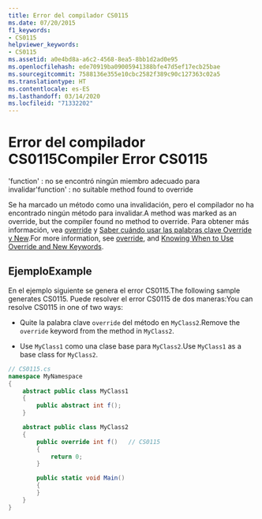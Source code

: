 ```yaml
---
title: Error del compilador CS0115
ms.date: 07/20/2015
f1_keywords:
- CS0115
helpviewer_keywords:
- CS0115
ms.assetid: a0e4bd8a-a6c2-4568-8ea5-8bb1d2ad0e95
ms.openlocfilehash: ede70919ba09005941388bfe47d5ef17ecb25bae
ms.sourcegitcommit: 7588136e355e10cbc2582f389c90c127363c02a5
ms.translationtype: HT
ms.contentlocale: es-ES
ms.lasthandoff: 03/14/2020
ms.locfileid: "71332202"
---
```

# <a name="compiler-error-cs0115"></a><span data-ttu-id="1f4c9-102">Error del compilador CS0115</span><span class="sxs-lookup"><span data-stu-id="1f4c9-102">Compiler Error CS0115</span></span>

<span data-ttu-id="1f4c9-103">'function' : no se encontró ningún miembro adecuado para invalidar</span><span class="sxs-lookup"><span data-stu-id="1f4c9-103">'function' : no suitable method found to override</span></span>

 <span data-ttu-id="1f4c9-104">Se ha marcado un método como una invalidación, pero el compilador no ha encontrado ningún método para invalidar.</span><span class="sxs-lookup"><span data-stu-id="1f4c9-104">A method was marked as an override, but the compiler found no method to override.</span></span> <span data-ttu-id="1f4c9-105">Para obtener más información, vea [override](../keywords/override.md) y [Saber cuándo usar las palabras clave Override y New](../../programming-guide/classes-and-structs/knowing-when-to-use-override-and-new-keywords.md).</span><span class="sxs-lookup"><span data-stu-id="1f4c9-105">For more information, see [override](../keywords/override.md), and [Knowing When to Use Override and New Keywords](../../programming-guide/classes-and-structs/knowing-when-to-use-override-and-new-keywords.md).</span></span>

## <a name="example"></a><span data-ttu-id="1f4c9-106">Ejemplo</span><span class="sxs-lookup"><span data-stu-id="1f4c9-106">Example</span></span>

 <span data-ttu-id="1f4c9-107">En el ejemplo siguiente se genera el error CS0115.</span><span class="sxs-lookup"><span data-stu-id="1f4c9-107">The following sample generates CS0115.</span></span> <span data-ttu-id="1f4c9-108">Puede resolver el error CS0115 de dos maneras:</span><span class="sxs-lookup"><span data-stu-id="1f4c9-108">You can resolve CS0115 in one of two ways:</span></span>

- <span data-ttu-id="1f4c9-109">Quite la palabra clave `override` del método en `MyClass2`.</span><span class="sxs-lookup"><span data-stu-id="1f4c9-109">Remove the `override` keyword from the method in `MyClass2`.</span></span>

- <span data-ttu-id="1f4c9-110">Use `MyClass1` como una clase base para `MyClass2`.</span><span class="sxs-lookup"><span data-stu-id="1f4c9-110">Use `MyClass1` as a base class for `MyClass2`.</span></span>

```csharp
// CS0115.cs
namespace MyNamespace
{
    abstract public class MyClass1
    {
        public abstract int f();
    }

    abstract public class MyClass2
    {
        public override int f()   // CS0115
        {
            return 0;
        }

        public static void Main()
        {
        }
    }
}
```

